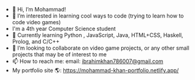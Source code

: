 - 👋 Hi, I’m Mohammad!
- 👀 I’m interested in learning cool ways to code (trying to learn how to code video games)
- I'm a 4th year Computer Science student
- 🌱 Currently learning Python , JavaScript, Java, HTML+CSS, Haskell, Prolog, and C/C++
- 💞️ I’m looking to collaborate on video game projects, or any other small projects that may be of interest to me
- 📫 How to reach me:
email: ibrahimkhan786007@gmail.com <br>
- My portfolio site 🌎: https://mohammad-khan-portfolio.netlify.app/
<!---
IbyCodes/IbyCodes is a ✨ special ✨ repository because its `README.md` (this file) appears on your GitHub profile.
You can click the Preview link to take a look at your changes.
--->
